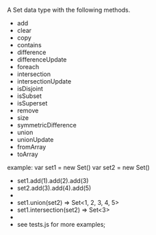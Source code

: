 A Set data type with the following methods.

  + add
  + clear
  + copy
  + contains
  + difference
  + differenceUpdate
  + foreach
  + intersection
  + intersectionUpdate
  + isDisjoint
  + isSubset
  + isSuperset
  + remove
  + size
  + symmetricDifference
  + union
  + unionUpdate  
  + fromArray  
  + toArray    
  
 example:
 var set1 = new Set()
 var set2 = new Set()
- set1.add(1).add(2).add(3)
- set2.add(3).add(4).add(5)
-
- set1.union(set2)        => Set<1, 2, 3, 4, 5>
- set1.intersection(set2) => Set<3>
-
- see tests.js for more examples;
